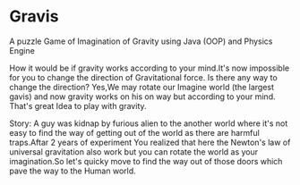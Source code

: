 # Gravis
A puzzle Game of Imagination of Gravity using Java (OOP) and Physics Engine



How it would be if gravity works according to your mind.It's now impossible for you to change the direction of Gravitational force.
Is there any way to change the direction?
Yes,We may rotate our Imagine world (the largest gavis) and now gravity works on his on way but according to your mind.
That's great Idea to play with gravity.

Story: A guy was kidnap by furious alien to the another world where it's not easy to find the way of getting out of the world as there are harmful traps.Aftar 2 years of experiment You realized that here the Newton's law of universal gravitation also work but you can rotate the world as your imagination.So let's quicky move to find the way out of those doors which pave the way to the Human world.
